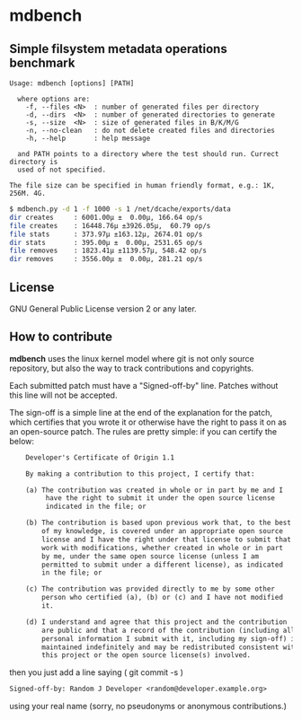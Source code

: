 mdbench
=======

Simple filsystem metadata operations benchmark
----------------------------------------------
```
Usage: mdbench [options] [PATH]

  where options are:
    -f, --files <N>  : number of generated files per directory
    -d, --dirs  <N>  : number of generated directories to generate
    -s, --size  <N>  : size of generated files in B/K/M/G
    -n, --no-clean   : do not delete created files and directories
    -h, --help       : help message

  and PATH points to a directory where the test should run. Currect directory is
  used of not specified.
  
The file size can be specified in human friendly format, e.g.: 1K, 256M. 4G.
```

```sh
$ mdbench.py -d 1 -f 1000 -s 1 /net/dcache/exports/data
dir creates     : 6001.00μ ±  0.00μ, 166.64 op/s
file creates    : 16448.76μ ±3926.05μ,  60.79 op/s
file stats      : 373.97μ ±163.12μ, 2674.01 op/s
dir stats       : 395.00μ ±  0.00μ, 2531.65 op/s
file removes    : 1823.41μ ±1139.57μ, 548.42 op/s
dir removes     : 3556.00μ ±  0.00μ, 281.21 op/s
```

License
-------

GNU General Public License version 2 or any later.

How to contribute
-----------------

**mdbench** uses the linux kernel model where git is not only source repository,
but also the way to track contributions and copyrights.

Each submitted patch must have a "Signed-off-by" line.  Patches without
this line will not be accepted.

The sign-off is a simple line at the end of the explanation for the
patch, which certifies that you wrote it or otherwise have the right to
pass it on as an open-source patch.  The rules are pretty simple: if you
can certify the below:

```txt
    Developer's Certificate of Origin 1.1

    By making a contribution to this project, I certify that:

    (a) The contribution was created in whole or in part by me and I
         have the right to submit it under the open source license
         indicated in the file; or

    (b) The contribution is based upon previous work that, to the best
        of my knowledge, is covered under an appropriate open source
        license and I have the right under that license to submit that
        work with modifications, whether created in whole or in part
        by me, under the same open source license (unless I am
        permitted to submit under a different license), as indicated
        in the file; or

    (c) The contribution was provided directly to me by some other
        person who certified (a), (b) or (c) and I have not modified
        it.

    (d) I understand and agree that this project and the contribution
        are public and that a record of the contribution (including all
        personal information I submit with it, including my sign-off) is
        maintained indefinitely and may be redistributed consistent with
        this project or the open source license(s) involved.
```

then you just add a line saying ( git commit -s )

```txt
Signed-off-by: Random J Developer <random@developer.example.org>
```

using your real name (sorry, no pseudonyms or anonymous contributions.)
